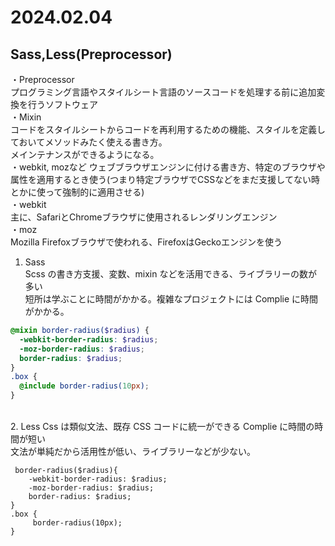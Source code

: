 # 2024.02.04

## Sass,Less(Preprocessor)

・Preprocessor<br>
プログラミング言語やスタイルシート言語のソースコードを処理する前に追加変換を行うソフトウェア<br>
・Mixin<br>
コードをスタイルシートからコードを再利用するための機能、スタイルを定義しておいてメソッドみたく使える書き方。<br>
メインテナンスができるようになる。<br>
・webkit, mozなど
ウェブブラウザエンジンに付ける書き方、特定のブラウザや属性を適用するとき使う(つまり特定ブラウザでCSSなどをまだ支援してない時とかに使って強制的に適用させる)<br>
・webkit<br>
主に、SafariとChromeブラウザに使用されるレンダリングエンジン<br>
・moz<br>
Mozilla Firefoxブラウザで使われる、FirefoxはGeckoエンジンを使う
1. Sass<br>
   Scss の書き方支援、変数、mixin などを活用できる、ライブラリーの数が多い<br>
   短所は学ぶことに時間がかかる。複雑なプロジェクトには Complie に時間がかかる。

```scss
@mixin border-radius($radius) {
  -webkit-border-radius: $radius;
  -moz-border-radius: $radius;
  border-radius: $radius;
}
.box {
  @include border-radius(10px);
}
```
<br>
2. Less
   Css は類似文法、既存 CSS コードに統一ができる Complie に時間の時間が短い<br>
   文法が単純だから活用性が低い、ライブラリーなどが少ない。

```less
 border-radius($radius){
    -webkit-border-radius: $radius;
    -moz-border-radius: $radius;
    border-radius: $radius;
}
.box {
     border-radius(10px);
}
```
